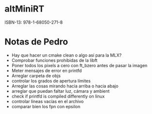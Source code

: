# altMiniRT
ISBN-13: 978-1-68050-271-8

# Notas de Pedro
- Hay que hacer un cmake clean o algo así para la MLX?
- Comprobar funciones prohibidas de la libft
- Poner todos los pixels a cero con ft_bzero antes de pasar la imagen
- Meter mensajes de error en printfd
- Arreglar carpeta de objs
- controlar los grados de apertura límites
- Arreglar las cosas mirando hacia arriba o hacia abajo
- arreglar que puedan faltar luz, cámara y ambient
- check if printfd is compiled differently on linux
- controlar líneas vacías en el archivo
- comparar bien los fpn con epsilon
